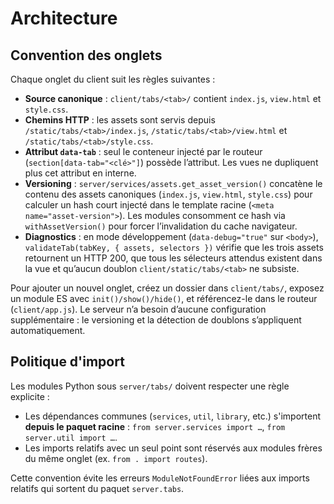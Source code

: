 # Architecture

## Convention des onglets

Chaque onglet du client suit les règles suivantes :

- **Source canonique** : `client/tabs/<tab>/` contient `index.js`, `view.html` et `style.css`.
- **Chemins HTTP** : les assets sont servis depuis `/static/tabs/<tab>/index.js`, `/static/tabs/<tab>/view.html` et `/static/tabs/<tab>/style.css`.
- **Attribut `data-tab`** : seul le conteneur injecté par le routeur (`section[data-tab="<clé>"]`) possède l’attribut. Les vues ne dupliquent plus cet attribut en interne.
- **Versioning** : `server/services/assets.get_asset_version()` concatène le contenu des assets canoniques (`index.js`, `view.html`, `style.css`) pour calculer un hash court injecté dans le template racine (`<meta name="asset-version">`). Les modules consomment ce hash via `withAssetVersion()` pour forcer l’invalidation du cache navigateur.
- **Diagnostics** : en mode développement (`data-debug="true"` sur `<body>`), `validateTab(tabKey, { assets, selectors })` vérifie que les trois assets retournent un HTTP 200, que tous les sélecteurs attendus existent dans la vue et qu’aucun doublon `client/static/tabs/<tab>` ne subsiste.

Pour ajouter un nouvel onglet, créez un dossier dans `client/tabs/`, exposez un module ES avec `init()/show()/hide()`, et référencez-le dans le routeur (`client/app.js`). Le serveur n’a besoin d’aucune configuration supplémentaire : le versioning et la détection de doublons s’appliquent automatiquement.

## Politique d'import

Les modules Python sous `server/tabs/` doivent respecter une règle explicite :

- Les dépendances communes (`services`, `util`, `library`, etc.) s'importent **depuis le paquet racine** : `from server.services import …`, `from server.util import …`.
- Les imports relatifs avec un seul point sont réservés aux modules frères du même onglet (ex. `from . import routes`).

Cette convention évite les erreurs `ModuleNotFoundError` liées aux imports relatifs qui sortent du paquet `server.tabs`.
